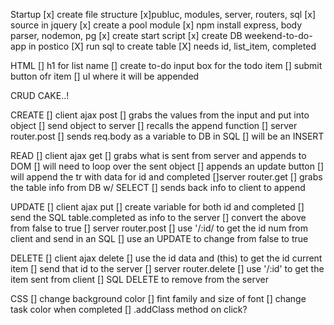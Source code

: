 Startup
    [x] create file structure
        [x]publuc, modules, server, routers, sql
            [x] source in jquery
            [x] create a pool module
    [x] npm install express, body parser, nodemon, pg
        [x] create start script
    [x] create DB weekend-to-do-app in postico
        [X] run sql to create table
            [X] needs id, list_item, completed

HTML
    [] h1 for list name
    [] create to-do input box for the todo item
    [] submit button ofr item
    [] ul where it will be appended

CRUD CAKE..!

CREATE 
    [] client ajax post
        [] grabs the values from the input and put into object
        [] send object to server
        [] recalls the append function
    [] server router.post
        [] sends req.body as a variable to DB in SQL 
            [] will be an INSERT 

READ
    [] client ajax get
        [] grabs what is sent from server and appends to DOM
            [] will need to loop over the sent object
            [] appends an update button
            [] will append the tr with data for id and completed
    []server router.get
        [] grabs the table info from DB w/ SELECT
        [] sends back info to client to append

UPDATE
    [] client ajax put
        [] create variable for both id and completed
        [] send the SQL table.completed as info to the server
            [] convert the above from false to true
    [] server router.post
        [] use '/:id/ to get the id num from client and send in an SQL
            [] use an UPDATE to change from false to true

DELETE
    [] client ajax delete
        [] use the id data and (this) to get the id current item
        [] send that id to the server
    [] server router.delete
        [] use '/:id' to get the item sent from client
            [] SQL DELETE to remove from the server


CSS
    [] change background color
        [] fint family and size of font
    [] change task color when completed
        [] .addClass method on click?